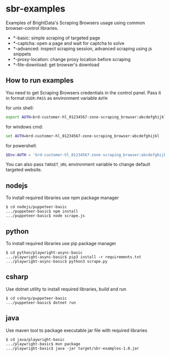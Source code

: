 sbr-examples
============

Examples of BrightData's Scraping Browsers usage using common browser-control
libraries.

- *-basic: simple scraping of targeted page
- *-captcha: open a page and wait for captcha to solve
- *-advanced: inspect scraping session, advanced scraping using js snippets
- *-proxy-location: change proxy location before scraping
- *-file-download: get browser's download

How to run examples
-------------------

You need to get Scraping Browsers credentials in the control panel.
Pass it in format `USER:PASS` as environment variable `AUTH`

for unix shell:
```bash
export AUTH=brd-customer-hl_01234567-zone-scraping_browser:abcdefghijkl
```

for windows cmd:
```cmd
set AUTH=brd-customer-hl_01234567-zone-scraping_browser:abcdefghijkl
```

for powershell:
```powershell
$Env:AUTH = 'brd-customer-hl_01234567-zone-scraping_browser:abcdefghijkl'
```

You can also pass `TARGET_URL` environment variable to change default
targeted website.

nodejs
------

To install required libraries use npm package manager

```
$ cd nodejs/puppeteer-basic
.../puppeteer-basic$ npm install
.../puppeteer-basic$ node scrape.js
```

python
------

To install required libraries use pip package manager

```
$ cd python/playwright-async-basic
.../playwright-async-basic$ pip3 install -r requirements.txt
.../playwright-async-basic$ python3 scrape.py
```

csharp
------

Use dotnet utility to install required libraries, build and run

```
$ cd csharp/puppeteer-basic
.../puppeteer-basic$ dotnet run
```

java
----

Use maven tool to package executable jar file with required libraries

```
$ cd java/playwright-basic
.../playwright-basic$ mvn package
.../playwright-basic$ java -jar target/sbr-examples-1.0.jar
```


